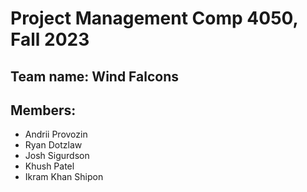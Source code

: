 # Project Management Comp 4050, Fall 2023

## Team name: Wind Falcons

## Members:
- Andrii Provozin
- Ryan Dotzlaw
- Josh Sigurdson
- Khush Patel
- Ikram Khan Shipon

